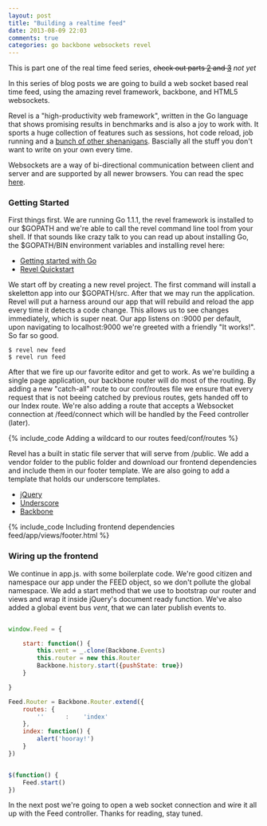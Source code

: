 ```yaml
---
layout: post
title: "Building a realtime feed"
date: 2013-08-09 22:03
comments: true
categories: go backbone websockets revel
---
```


This is part one of the real time feed series, <del>check out parts [2](http://) and [3](http://)</del> <i>not yet</i>

In this series of blog posts we are going to build a web socket based real time feed, using the amazing revel framework, backbone, and HTML5 websockets.

Revel is a "high-productivity web framework", written in the Go language that shows promising results in benchmarks and is also a joy to work with. It sports a huge collection of features such as sessions, hot code reload, job running and a [bunch of other shenanigans](http://robfig.github.io/revel/manual/index.html). Bascially all the stuff you don't want to write on your own every time.

Websockets are a way of bi-directional communication between client and server and are supported by all newer browsers. You can read the spec [here](http://tools.ietf.org/html/rfc6455).

### Getting Started

First things first. We are running Go 1.1.1, the revel framework is installed to our $GOPATH and we're able to call the revel command line tool from your shell. If that sounds like crazy talk to you can read up about installing Go, the $GOPATH/BIN environment variables and installing revel here:

- [Getting started with Go](http://golang.org/doc/install)
- [Revel Quickstart](http://robfig.github.io/revel/index.html#quickstart)

We start off by creating a new revel project. The first command will install a skeletton app into our $GOPATH/src. After that we may run the application. Revel will put a harness around our app that will rebuild and reload the app every time it detects a code change. This allows us to see changes immediately, which is super neat. Our app listens on :9000 per default, upon navigating to localhost:9000 we're greeted with a friendly "It works!". So far so good.
```
$ revel new feed
$ revel run feed
```

After that we fire up our favorite editor and get to work. As we're building a single page application, our backbone router will do most of the routing. By adding a new "catch-all" route to our conf/routes file we ensure that every request that is not beeing catched by previous routes, gets handed off to our Index route. We're also adding a route that accepts a Websocket connection at /feed/connect which will be handled by the Feed controller (later).

{% include_code Adding a wildcard to our routes feed/conf/routes %}

Revel has a built in static file server that will serve from /public. We add a vendor folder to the public folder and download our frontend dependencies and include them in our footer template. We are also going to add a template that holds our underscore templates.

- [jQuery](http://jquery.com)
- [Underscore](http://underscorejs.org)
- [Backbone](http://backbonejs.org)

{% include_code Including frontend dependencies feed/app/views/footer.html %}

### Wiring up the frontend

We continue in app.js. with some boilerplate code. We're good citizen and namespace our app under the FEED object, so we don't pollute the global namespace. We add a start method that we use to bootstrap our router and views and wrap it inside jQuery's document ready function. We've also added a global event bus <i>vent</i>, that we can later publish events to.

``` javascript Bootstraping our frontend

window.Feed = {

	start: function() {
		this.vent = _.clone(Backbone.Events)
		this.router = new this.Router
		Backbone.history.start({pushState: true})
	}

}

Feed.Router = Backbone.Router.extend({
	routes: {
		''		:    'index'
	},
	index: function() {
		alert('hooray!')
	}
})


$(function() {
	Feed.start()
})


```

In the next post we're going to open a web socket connection and wire it all up with the Feed controller. Thanks for reading, stay tuned.











